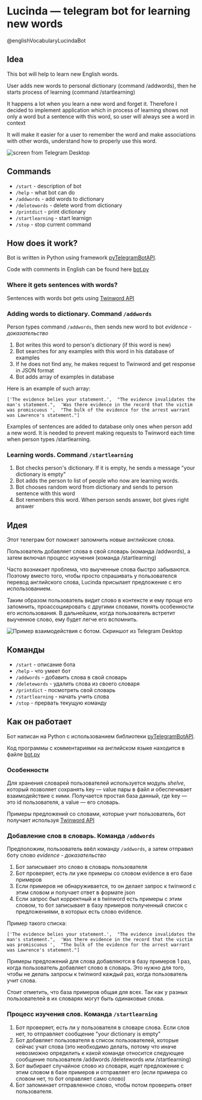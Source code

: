 # Lucinda — telegram bot for learning new words
@englishVocabularyLucindaBot
## Idea
This bot will help to learn new English words.

User adds new words to personal dictionary (command /addwords), then he starts process of learning (command /startlearning)

It happens a lot when you learn a new word and forget it. Therefore I decided to implement application which in process of learning shows not only a word but a sentence with this word, so user will always see a word in context

It will make it easier for a user to remember the word and make associations with other words, understand how to properly use this word.

![screen from Telegram Desktop](https://pp.vk.me/c636918/v636918518/45ea4/4pjUJ6LPM90.jpg)
## Commands
* `/start` - description of bot
* `/help` - what bot can do
* `/addwords` - add words to dictionary
* `/deletewords` - delete word from dictionary
* `/printdict` - print dictionary
* `/startlearning` - start learnign
* `/stop` - stop current command

## How does it work?
Bot is written in Python using framework [pyTelegramBotAPI](https://github.com/eternnoir/pyTelegramBotAPI).

Code with comments in English can be found here [bot.py](https://github.com/kornilova-l/telegram-bot-lucinda/blob/master/bot.py)

### Where it gets sentences with words?
Sentences with words bot gets using [Twinword API](https://www.twinword.com/api/index.php)

### Adding words to dictionary. Command `/addwords`
Person types command `/addwords`, then sends new word to bot *evidence - доказательство*

1. Bot writes this word to person's dictionary (if this word is new)
2. Bot searches for any examples with this word in his database of examples
3. If he does not find any, he makes request to Twinword and get response in JSON format
4. Bot adds array of examples in database

  Here is an example of such array:
  
  `['The evidence belies your statement.', 
  "The evidence invalidates the man's statement.", 
  'Was there evidence in the record that the victim was promiscuous ', 
  "The bulk of the evidence for the arrest warrant was Lawrence's statement."]`

Examples of sentences are added to database only ones when person add a new word. It is needed to prevent making requests to Twinword each time when person types /startlearning.

### Learning words. Command `/startlearning`

1. Bot checks person's dictionary. If it is empty, he sends a message "your dictionary is empty"
2. Bot adds the person to list of people who now are learning words.
3. Bot chooses random word from dictionary and sends to person sentence with this word
4. Bot remembers this word. When person sends answer, bot gives right answer

## Идея
Этот телеграм бот поможет запомнить новые английские слова. 

Пользователь добавляет слова в свой словарь (команда /addwords), а затем включал процесс изучения (команда /startlearning)

Часто возникает проблема, что выученные слова быстро забываются. Поэтому вместо того, чтобы просто спрашивать у пользователся перевод английского слова, Lucinda присылает предложение с его использованием. 

Таким образом пользователь видит слово в контексте и ему проще его запомнить, проассоциировать с другими словами, понять особенности его использования. В дальнейшем, когда пользователь встретит выученное слово, ему будет легче его вспомнить.  

![Пример взаимодействия с ботом. Скриншот из Telegram Desktop](https://pp.vk.me/c636918/v636918518/45ea4/4pjUJ6LPM90.jpg)
## Команды
* `/start` - описание бота
* `/help` - что умеет бот
* `/addwords` - добавить слова в свой словарь
* `/deletewords` - удалить слова из своего словаря
* `/printdict` - посмотреть свой словарь
* `/startlearning` - начать учить слова
* `/stop` - прервать текущую команду

## Как он работает
Бот написан на Python с использованием библиотеки [pyTelegramBotAPI](https://github.com/eternnoir/pyTelegramBotAPI).

Код программы с комментариями на английском языке находится в файле [bot.py](https://github.com/kornilova-l/telegram-bot-lucinda/blob/master/bot.py)

### Особенности
Для хранения словарей пользователей используется модуль *shelve*, который позволяет сохранять key — value пары в файл и обеспечивает взаимодействие с ними. Получается простая база данный, где key — это id пользователя, а value — его словарь.

Примеры предложений со словами, которые учит пользователь, бот получает используя [Twinword API](https://www.twinword.com/api/index.php)

### Добавление слов в словарь. Команда `/addwords`
Предположим, пользователь ввёл команду `/addwords`, а затем отправил боту слово *evidence - доказательство*

1. Бот записывает это слово в словарь пользователя
2. Бот проверяет, есть ли уже примеры со словом evidence в его базе примеров
3. Если примеров не обнаруживается, то он делает запрос к twinword с этим словом и получает ответ в формате json
4. Если запрос был корректный и в twinword есть примеры с этим словом, то бот записывает в базу примеров полученный список с предложениями, в которых есть слово evidence. 

  Пример такого списка:
  
  `['The evidence belies your statement.', 
  "The evidence invalidates the man's statement.", 
  'Was there evidence in the record that the victim was promiscuous ', 
  "The bulk of the evidence for the arrest warrant was Lawrence's statement."]`

Примеры предложений для слова добавляются в базу примеров 1 раз, когда пользователь добавляет слово в словарь. Это нужно для того, чтобы не делать запросы к twinword каждый раз, когда пользователь учит слова.

Стоит отметить, что база примеров общая для всех. Так как у разных пользователей в их словарях могут быть одинаковые слова.

### Процесс изучения слов. Команда `/startlearning`

1. Бот проверяет, есть ли у пользователя в словаре слова. Если слов нет, то отправляет сообщение "your dictionary is empty"
2. Бот добавляет пользователя в список пользователей, которые сейчас учат слова (это необходимо делать, потому что иначе невозможно определить к какой команде относится следующее сообщение пользователя /addwords /deletewords или /startlearning) 
3. Бот выбирает случайное слово из словаря, ищет предложение с этим словом в базе примеров и отправляет его (если примера со словом нет, то бот оправляет само слово)
4. Бот запоминает отправленное слово, чтобы потом проверить ответ пользователя.
